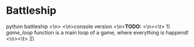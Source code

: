 # Battleship
python battleship
<\n>
<\n>console version
<\n><b>TODO:</b>
<\n><\t>    1) <i>game_loop</i> function is a main loop of a game, where everything is happend!
<\n><\t>    2)
